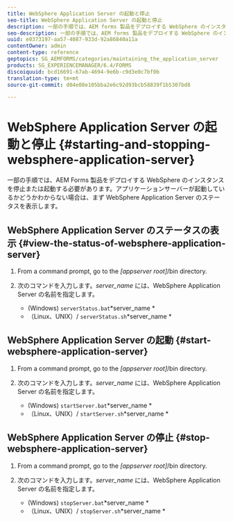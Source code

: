 ```yaml
---
title: WebSphere Application Server の起動と停止
seo-title: WebSphere Application Server の起動と停止
description: 一部の手順では、AEM forms 製品をデプロイする WebSphere のインスタンスを停止または起動する必要があります。ここでは、WebSphere Application Server の起動および停止方法について説明します。
seo-description: 一部の手順では、AEM forms 製品をデプロイする WebSphere のインスタンスを停止または起動する必要があります。ここでは、WebSphere Application Server の起動および停止方法について説明します。
uuid: e0373197-aa57-4087-933d-92a86840a11a
contentOwner: admin
content-type: reference
geptopics: SG_AEMFORMS/categories/maintaining_the_application_server
products: SG_EXPERIENCEMANAGER/6.4/FORMS
discoiquuid: bcd16691-67ab-4694-9e6b-c9d3e0c7bf0b
translation-type: tm+mt
source-git-commit: d04e08e105bba2e6c92d93bcb58839f1b5307bd8

---
```



# WebSphere Application Server の起動と停止 {#starting-and-stopping-websphere-application-server}

一部の手順では、AEM Forms 製品をデプロイする WebSphere のインスタンスを停止または起動する必要があります。アプリケーションサーバーが起動しているかどうかわからない場合は、まず WebSphere Application Server のステータスを表示します。

## WebSphere Application Server のステータスの表示 {#view-the-status-of-websphere-application-server}

1. From a command prompt, go to the *[appserver root]*/bin directory.
1. 次のコマンドを入力します。*server_name* には、WebSphere Application Server の名前を指定します。

   * (Windows) `serverStatus.bat`*server_name *
   * （Linux、UNIX）/ `serverStatus.sh`*server_name *

## WebSphere Application Server の起動 {#start-websphere-application-server}

1. From a command prompt, go to the *[appserver root]*/bin directory.
1. 次のコマンドを入力します。*server_name* には、WebSphere Application Server の名前を指定します。

   * (Windows) `startServer.bat`*server_name *
   * （Linux、UNIX）/ `startServer.sh`*server_name *

## WebSphere Application Server の停止 {#stop-websphere-application-server}

1. From a command prompt, go to the *[appserver root]*/bin directory.
1. 次のコマンドを入力します。*server_name* には、WebSphere Application Server の名前を指定します。

   * (Windows) `stopServer.bat`*server_name *
   * （Linux、UNIX）/ `stopServer.sh`*server_name *

